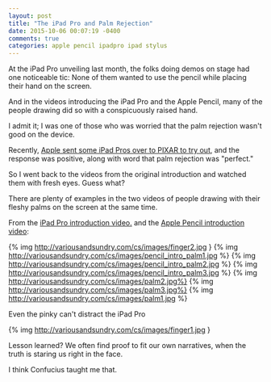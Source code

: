 ```yaml
---
layout: post
title: "The iPad Pro and Palm Rejection"
date: 2015-10-06 00:07:19 -0400
comments: true
categories: apple pencil ipadpro ipad stylus
---
```


At the iPad Pro unveiling last month, the folks doing demos on stage had one noticeable tic: None of them wanted to use the pencil while placing their hand on the screen.  

And in the videos introducing the iPad Pro and the Apple Pencil, many of the people drawing did so with a conspicuously raised hand.

I admit it; I was one of those who was worried that the palm rejection wasn't good on the device.

Recently, [Apple sent some iPad Pros over to PIXAR to try out](https://twitter.com/drwave/status/648592633615421441), and the response was positive, along with word that palm rejection was "perfect."

So I went back to the videos from the original introduction and watched them with fresh eyes.  Guess what?

There are plenty of examples in the two videos of people drawing with their fleshy palms on the screen at the same time.

From the [iPad Pro introduction video.](https://www.youtube.com/watch?v=WlYC8gDvutc) and the  [Apple Pencil introduction video](https://www.youtube.com/watch?v=iicnVez5U7M):

{% img http://variousandsundry.com/cs/images/finger2.jpg }
{% img http://variousandsundry.com/cs/images/pencil_intro_palm1.jpg %}
{% img http://variousandsundry.com/cs/images/pencil_intro_palm2.jpg %}
{% img http://variousandsundry.com/cs/images/pencil_intro_palm3.jpg %}
{% img http://variousandsundry.com/cs/images/palm2.jpg%}
{% img http://variousandsundry.com/cs/images/palm3.jpg%}
{% img http://variousandsundry.com/cs/images/palm1.jpg %}

Even the  pinky can't distract the iPad Pro

{% img http://variousandsundry.com/cs/images/finger1.jpg }

Lesson learned? We often find proof to fit our own narratives, when the truth is staring us right in the face.

I think Confucius taught me that.

